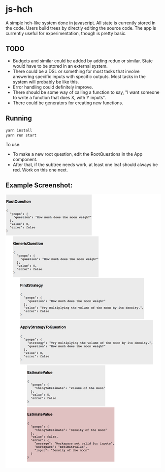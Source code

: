# js-hch
A simple hch-like system done in javascript. All state is currently stored in the code. Users build trees by directly editing the source code. The app is currently useful for experimentation, though is pretty basic.

## TODO
- Budgets and similar could be added by adding redux or similar. State would have to be stored in an external system.
- There could be a DSL or something for most tasks that involve answering specific inputs with specific outputs. Most tasks in the system will probably be like this.
- Error handling could definitely improve.
- There should be some way of calling a function to say, "I want someone to write a function that does X, with Y inputs".
- There could be generators for creating new functions.

## Running
```
yarn install
yarn run start
```
To use: 
- To make a new root question, edit the RootQuestions in the App component.
- After that, if the subtree needs work, at least one leaf should always be red. Work on this one next.

## Example Screenshot:
![Simple Screenshot](simple-screenshot.png?raw=true "Screenshot Example")
